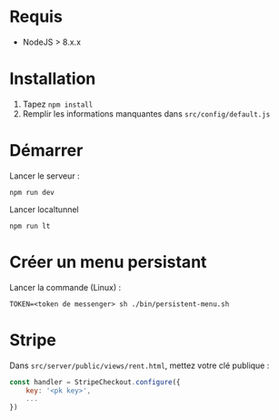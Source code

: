 # Requis

* NodeJS > 8.x.x

# Installation

1. Tapez `npm install`
2. Remplir les informations manquantes dans `src/config/default.js`

# Démarrer

Lancer le serveur :

`npm run dev`

Lancer localtunnel

`npm run lt`

# Créer un menu persistant

Lancer la commande (Linux) :

`TOKEN=<token de messenger> sh ./bin/persistent-menu.sh`

# Stripe

Dans `src/server/public/views/rent.html`, mettez votre clé publique :

```js
const handler = StripeCheckout.configure({
    key: '<pk key>',
    ...
})
```